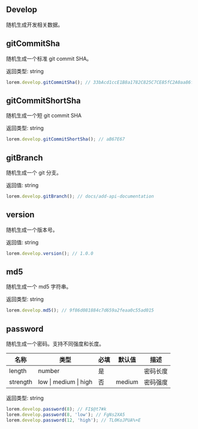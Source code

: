 ## Develop

随机生成开发相关数据。

## gitCommitSha

随机生成一个标准 git commit SHA。

返回类型: string

```ts
lorem.develop.gitCommitSha(); // 33bAcd1ccE1B8a1782C825C7CE85fC2A0aa86fa7
```

## gitCommitShortSha

随机生成一个短 git commit SHA

返回类型: string

```ts
lorem.develop.gitCommitShortSha(); // aB67E67
```

## gitBranch

随机生成一个 git 分支。

返回值: string

```ts
lorem.develop.gitBranch(); // docs/add-api-documentation
```

## version

随机生成一个版本号。

返回值: string

```ts
lorem.develop.version(); // 1.0.0
```

## md5

随机生成一个 md5 字符串。

返回类型: string

```ts
lorem.develop.md5(); // 9f86d081884c7d659a2feaa0c55ad015
```

## password

随机生成一个密码。支持不同强度和长度。

<!-- | 名称     | 类型   | 必填   | 默认值 | 描述     |
| -------- | ------ | ------ | ------ | -------- | ------ | -------- |
| length   | number | 是     |        | 密码长度 |
| strength | low    | medium | high   | 否       | medium | 密码强度 | -->

| 名称     | 类型                  | 必填 | 默认值 | 描述     |
| -------- | --------------------- | ---- | ------ | -------- |
| length   | number                | 是   |        | 密码长度 |
| strength | low \| medium \| high | 否   | medium | 密码强度 |

返回类型: string

```ts
lorem.develop.password(8); // FI$@t7#k
lorem.develop.password(8, 'low'); // FgNs2XA5
lorem.develop.password(12, 'high'); // TL0KoJPUA%+E
```
